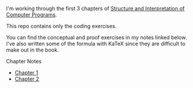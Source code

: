 I'm working through the first 3 chapters of [Structure and Interpretation of Computer Programs](https://mitpress.mit.edu/sites/default/files/sicp/index.html).

This repo contains only the coding exercises.

You can find the conceptual and proof exercises in my notes linked below. I've also written some of the formula with KaTeX since they are difficult to make out in the book.

Chapter Notes
- [Chapter 1](https://www.notion.so/alvee/Chapter-1-Building-Abstractions-with-Procedures-77266d4f62824735ab4987efb063d4c9)
- [Chapter 2](https://www.notion.so/alvee/Chapter-2-Building-Abstractions-with-Data-235a1558713e466b9d0ba2050bfbd412)